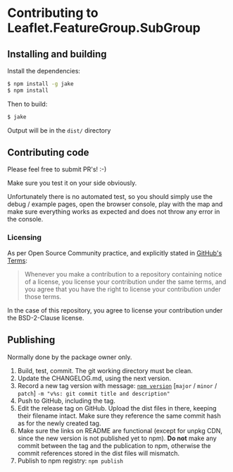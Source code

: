 # Contributing to Leaflet.FeatureGroup.SubGroup


## Installing and building

Install the dependencies:
```bash
$ npm install -g jake
$ npm install
```

Then to build:
```bash
$ jake
```

Output will be in the `dist/` directory


## Contributing code

Please feel free to submit PR's! :-)

Make sure you test it on your side obviously.

Unfortunately there is no automated test, so you should simply use the debug /
example pages, open the browser console, play with the map and make sure
everything works as expected and does not throw any error in the console.


### Licensing

As per Open Source Community practice, and explicitly stated in
[GitHub's Terms](https://help.github.com/articles/github-terms-of-service/#6-contributions-under-repository-license):

> Whenever you make a contribution to a repository containing notice of a
license, you license your contribution under the same terms, and you agree that
you have the right to license your contribution under those terms.

In the case of this repository, you agree to license your contribution under
the BSD-2-Clause license.


## Publishing

Normally done by the package owner only.

1. Build, test, commit. The git working directory must be clean.
2. Update the CHANGELOG.md, using the next version.
3. Record a new tag version with message:
[`npm version`](https://docs.npmjs.com/cli/version)
[`major` / `minor` / `patch`]
`-m "v%s: git commit title and description"`
4. Push to GitHub, including the tag.
5. Edit the release tag on GitHub. Upload the dist files in there, keeping
their filename intact. Make sure they reference the same commit hash as for the
newly created tag.
6. Make sure the links on README are functional (except for unpkg CDN, since
the new version is not published yet to npm). **Do not** make any commit
between the tag and the publication to npm, otherwise the commit references
stored in the dist files will mismatch.
7. Publish to npm registry: `npm publish`

